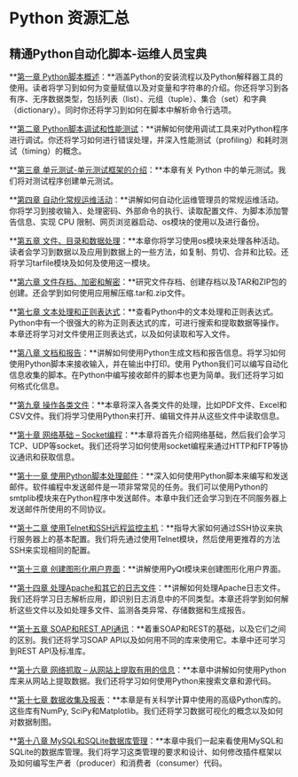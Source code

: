 # Python 资源汇总
## 精通Python自动化脚本-运维人员宝典

**[第一章 Python脚本概述](https://alanhou.org/python-scripting-overview/)：**涵盖Python的安装流程以及Python解释器工具的使用。读者将学习到如何为变量赋值以及对变量和字符串的介绍。你还将学习到各有序、无序数据类型，包括列表（list）、元组（tuple）、集合（set）和字典（dictionary）。同时你还将学习到如何在脚本中解析命令行选项。

**[第二章 Python脚本调试和性能测试](https://alanhou.org/debugging-profiling-python-scripts/)：**讲解如何使用调试工具来对Python程序进行调试。你还将学习如何进行错误处理，并深入性能测试（profiling）和耗时测试（timing）的概念。

**[第三章 单元测试-单元测试框架的介绍](https://alanhou.org/unit-testing-introduction-unit-testing-framework/)：**本章有关 Python 中的单元测试。我们将对测试程序创建单元测试。

**[第四章 自动化常规运维活动](https://alanhou.org/automating-regular-administrative-activities/)：**讲解如何自动化运维管理员的常规运维活动。你将学习到接收输入、处理密码、外部命令的执行、读取配置文件、为脚本添加警告信息、实现 CPU 限制、网页浏览器启动、os模块的使用以及进行备份。

**[第五章 文件、目录和数据处理](https://alanhou.org/handling-files-directories-data/)：**本章你将学习使用os模块来处理各种活动。读者会学习到数据以及应用到数据上的一些方法，如复制、剪切、合并和比较。还将学习tarfile模块及如何及使用这一模块。

**[第六章 文件存档、加密和解密](https://alanhou.org/file-archiving-encrypting-decrypting/)：**研究文件存档、创建存档以及TAR和ZIP包的创建。还会学到如何使用应用解压缩.tar和.zip文件。

**[第七章 文本处理和正则表达式](https://alanhou.org/text-processing-regular-expressions/)：**查看Python中的文本处理和正则表达式。Python中有一个很强大的称为正则表达式的库，可进行搜索和提取数据等操作。本章还将学习对文件使用正则表达式，以及如何读取和写入文件。

**[第八章 文档和报告](https://alanhou.org/documentation-reporting/)：**讲解如何使用Python生成文档和报告信息。将学习如何使用Python脚本来接收输入，并在输出中打印。使用 Python我们可以编写自动化信息收集的脚本。在Python中编写接收邮件的脚本也更为简单。我们还将学习如何格式化信息。

**[第九章 操作各类文件](https://alanhou.org/working-files/)：**本章将深入各类文件的处理，比如PDF文件、Excel和CSV文件。我们将学习使用Python来打开、编辑文件并从这些文件中读取信息。

**[第十章 网络基础 – Socket编程](https://alanhou.org/basic-networking-socket-programming)：**本章将首先介绍网络基础，然后我们会学习TCP、UDP等socket。我们还将学习如何使用socket编程来通过HTTP和FTP等协议通讯和获取信息。

**[第十一章 使用Python脚本处理邮件](https://alanhou.org/handling-emails-python-scripting/)：**深入如何使用Python脚本来编写和发送邮件。软件编程中发送邮件是一项非常常见的任务。我们可以使用Python的smtplib模块来在Python程序中发送邮件。本章中我们还会学习到在不同服务器上发送邮件所使用的不同协议。

**[第十二章 使用Telnet和SSH远程监控主机](https://alanhou.org/remote-monitoring-hosts-telnet-ssh/)：**指导大家如何通过SSH协议来执行服务器上的基本配置。我们将先通过使用Telnet模块，然后使用更推荐的方法SSH来实现相同的配置。

**[第十三章 创建图形化用户界面](https://alanhou.org/building-graphical-user-interfaces/)：**讲解使用PyQt模块来创建图形化用户界面。

**[第十四章 处理Apache和其它的日志文件](https://alanhou.org/working-apache-log-files/)：**讲解如何处理Apache日志文件。我们还将学习日志解析应用，即识别日志消息中的不同类型。本章还将学到如何解析这些文件以及如处理多文件、监测各类异常、存储数据和生成报告。

**[第十五章 SOAP和REST API通讯](https://alanhou.org/soap-rest-api-communication/)：**着重SOAP和REST的基础，以及它们之间的区别。我们还将学习SOAP API以及如何用不同的库来使用它。本章中还可学习到REST API及标准库。

**[第十六章 网络抓取 – 从网站上提取有用的信息](https://alanhou.org/web-scraping-extracting-data-websites)：**本章中讲解如何使用Python 库来从网站上提取数据。我们还将学习如何使用Python来搜索文章和源代码。

**[第十七章 数据收集及报表](https://alanhou.org/statistics-gathering-reporting/)：**本章是有关科学计算中使用的高级Python库的。这些库有NumPy, SciPy和Matplotlib。我们还将学习数据可视化的概念以及如何对数据制图。

**[第十八章 MySQL和SQLite数据库管理](https://alanhou.org/mysql-sqlite-database-administrations)：**本章中我们一起来看使用MySQL和SQLite的数据库管理。我们将学习这类管理的要求和设计、如何修改插件框架以及如何编写生产者（producer）和消费者（consumer）代码。

